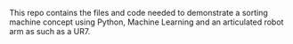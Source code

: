 This repo contains the files and code needed to demonstrate a sorting machine concept using Python, Machine 
Learning and an articulated robot arm as such as a UR7.
